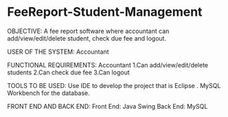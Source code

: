 # FeeReport-Student-Management
OBJECTIVE:
A fee report software where  accountant can add/view/edit/delete student, check due fee and logout.

USER OF THE SYSTEM:
Accountant

FUNCTIONAL REQUIREMENTS:
Accountant
1.Can add/view/edit/delete students
2.Can check due fee
3.Can logout

TOOLS TO BE USED:
Use IDE to develop the project that is Eclipse .
MySQL  Workbench for the database.

FRONT END AND BACK END:
Front End: Java Swing
Back End: MySQL

